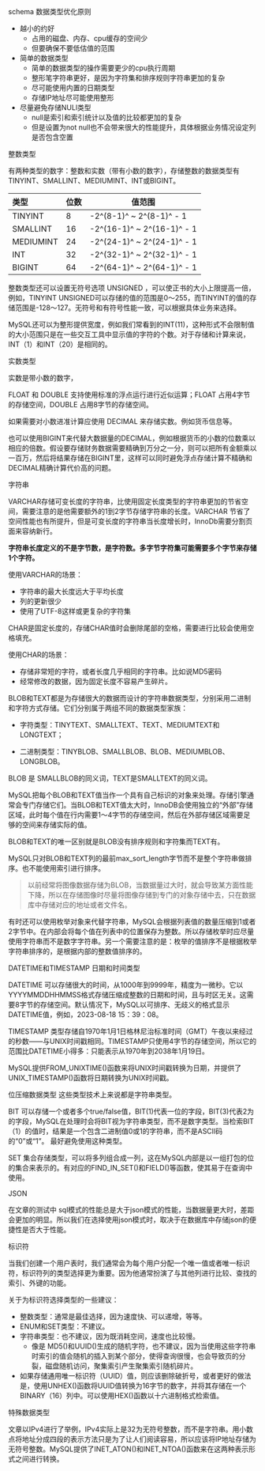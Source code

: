 schema 数据类型优化原则

- 越小的约好
  - 占用的磁盘、内存、cpu缓存的空间少
  - 但要确保不要低估值的范围
- 简单的数据类型
  - 简单的数据类型的操作需要更少的cpu执行周期
  - 整形笔字符串更好，是因为字符集和排序规则字符串更加的复杂
  - 尽可能使用内置的日期类型
  - 存储IP地址尽可能使用整形
- 尽量避免存储NULl类型
  - null是索引和索引统计以及值的比较都更加的复杂
  - 但是设置为not null也不会带来很大的性能提升，具体根据业务情况设定列是否包含空置



整数类型

有两种类型的数字：整数和实数（带有小数的数字），存储整数的数据类型有 TINYINT、SMALLINT、MEDIUMINT、INT或BIGINT。

| 类型      | 位数 | 值范围                     |
| :-------- | ---- | -------------------------- |
| TINYINT   | 8    | -2^(8-1)^ ~ 2^(8-1)^ - 1   |
| SMALLINT  | 16   | -2^(16-1)^ ~ 2^(16-1)^ - 1 |
| MEDIUMINT | 24   | -2^(24-1)^ ~ 2^(24-1)^ - 1 |
| INT       | 32   | -2^(32-1)^ ~ 2^(32-1)^ - 1 |
| BIGINT    | 64   | -2^(64-1)^ ~ 2^(64-1)^ - 1 |

整数类型还可以设置无符号选项 UNSIGNED ，可以使正书的大小上限提高一倍，例如，TINYINT UNSIGNED可以存储的值的范围是0～255，而TINYINT的值的存储范围是-128～127。无符号和有符号性能一致，可以根据具体业务来选择。

MySQL还可以为整形提供宽度，例如我们常看到的INT(11)，这种形式不会限制值的大小范围只是在一些交互工具中显示值的字符的个数。对于存储和计算来说，INT（1）和INT（20）是相同的。

实数类型

实数是带小数的数字，

FLOAT 和 DOUBLE 支持使用标准的浮点运行进行近似运算；FLOAT 占用4字节的存储空间，DOUBLE 占用8字节的存储空间。

如果需要对小数进准计算应使用 DECIMAL 来存储实数。例如货币信息等。

也可以使用BIGINT来代替大数据量的DECIMAL，例如根据货币的小数的位数乘以相应的倍数。假设要存储财务数据需要精确到万分之一分，则可以把所有金额乘以一百万，然后将结果存储在BIGINT里，这样可以同时避免浮点存储计算不精确和DECIMAL精确计算代价高的问题。

字符串

VARCHAR存储可变长度的字符串，比使用固定长度类型的字符串更加的节省空间，需要注意的是他需要额外的1到2字节存储字符串的长度。VARCHAR 节省了空间性能也有所提升，但是可变长度的字符串当长度增长时，InnoDb需要分割页面来容纳新行。

**字符串长度定义的不是字节数，是字符数。多字节字符集可能需要多个字节来存储1个字符。**

使用VARCHAR的场景：

- 字符串的最大长度远大于平均长度
- 列的更新很少
- 使用了UTF-8这样或更复杂的字符集

CHAR是固定长度的，存储CHAR值时会删除尾部的空格，需要进行比较会使用空格填充。

使用CHAR的场景：

- 存储非常短的字符，或者长度几乎相同的字符串。比如说MD5密码
- 经常修改的数据，因为固定长度不容易产生碎片。

BLOB和TEXT都是为存储很大的数据而设计的字符串数据类型，分别采用二进制和字符方式存储。它们分别属于两组不同的数据类型家族：

- 字符类型：TINYTEXT、SMALLTEXT、TEXT、MEDIUMTEXT和LONGTEXT；

- 二进制类型：TINYBLOB、SMALLBLOB、BLOB、MEDIUMBLOB、LONGBLOB。

BLOB  是 SMALLBLOB的同义词，TEXT是SMALLTEXT的同义词。

MySQL把每个BLOB和TEXT值当作一个具有自己标识的对象来处理。存储引擎通常会专门存储它们。当BLOB和TEXT值太大时，InnoDB会使用独立的“外部”存储区域，此时每个值在行内需要1～4字节的存储空间，然后在外部存储区域需要足够的空间来存储实际的值。

BLOB和TEXT的唯一区别就是BLOB没有排序规则和字符集而TEXT有。

MySQL只对BLOB和TEXT列的最前max_sort_length字节而不是整个字符串做排序。也不能使用索引进行排序。

> 以前经常将图像数据存储为BLOB，当数据量过大时，就会导致某方面性能下降，所以在存储图像时尽量将图像存储到专门的对象存储中去，只在数据库中存储对应的地址或者文件名。



有时还可以使用枚举对象来代替字符串，MySQL会根据列表值的数量压缩到1或者2字节中。在内部会将每个值在列表中的位置保存为整数。所以存储枚举时应尽量使用字符串而不是数字字符串。另一个需要注意的是：枚举的值排序不是根据枚举字符串排序的，是根据内部的整数值排序的。

DATETIME和TIMESTAMP 日期和时间类型

DATETIME 可以存储很大的时间，从1000年到9999年，精度为一微秒。它以YYYYMMDDHHMMSS格式存储压缩成整数的日期和时间，且与时区无关。这需要8字节的存储空间。默认情况下，MySQL以可排序、无歧义的格式显示DATETIME值，例如，2023-08-18 15：39：08。

TIMESTAMP 类型存储自1970年1月1日格林尼治标准时间（GMT）午夜以来经过的秒数——与UNIX时间戳相同。TIMESTAMP只使用4字节的存储空间，所以它的范围比DATETIME小得多：只能表示从1970年到2038年1月19日。

MySQL提供FROM_UNIXTIME()函数来将UNIX时间戳转换为日期，并提供了UNIX_TIMESTAMP()函数将日期转换为UNIX时间戳。



位压缩数据类型 这些类型技术上来说都是字符串类型。

BIT 可以存储一个或者多个true/false值，BIT(1)代表一位的字段，BIT(3)代表2为的字段，MySQL在处理时会将BIT视为字符串类型，而不是数字类型。当检索BIT（1）的值时，结果是一个包含二进制值0或1的字符串，而不是ASCII码的“0”或“1”。 最好避免使用这种类型。

SET 集合存储类型，可以将多列组合成一列，这在MySQL内部是以一组打包的位的集合来表示的。有对应的FIND_IN_SET()和FIELD()等函数，使其易于在查询中使用。



JSON

在文章的测试中 sql模式的性能总是大于json模式的性能，当数据量更大时，差距会更加的明显。所以我们在选择使用json模式时，取决于在数据库中存储json的便捷性是否大于性能。

标识符 

当我们创建一个用户表时，我们通常会为每个用户分配一个唯一值或者唯一标识符，标识符列的类型选择更为重要。因为他通常扮演了与其他列进行比较、查找的索引、外键的功能。

关于为标识符选择类型的一些建议：

- 整数类型：通常是最佳选择，因为速度快、可以递增，等等。
- ENUM和SET类型：不建议。
- 字符串类型：也不建议，因为既消耗空间，速度也比较慢。
  - 像是 MD5()和UUID()生成的随机字符，也不建议，因为当使用这些字符串时索引的值会随机的插入到某个部分，使得查询很慢，也会导致页的分裂，磁盘随机访问，聚集索引产生聚集索引随机碎片。
- 如果存储通用唯一标识符（UUID）值，则应该删除破折号，或者更好的做法是，使用UNHEX()函数将UUID值转换为16字节的数字，并将其存储在一个BINARY（16）列中。可以使用HEX()函数以十六进制格式检索值。

特殊数据类型

文章以IPv4进行了举例，IPv4实际上是32为无符号整数，而不是字符串。用小数点将地址分成四段的表示方法只是为了让人们阅读容易，所以应该将IP地址存储为无符号整数。MySQL提供了INET_ATON()和INET_NTOA()函数来在这两种表示形式之间进行转换。











































































































































